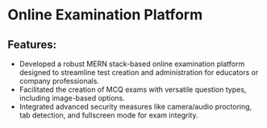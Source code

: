 # Online Examination Platform

## Features:
- Developed a robust MERN stack-based online examination platform designed to streamline test creation and administration for educators or company professionals.
- Facilitated the creation of MCQ exams with versatile question types, including image-based options.
- Integrated advanced security measures like camera/audio proctoring, tab detection, and fullscreen mode for exam integrity.
